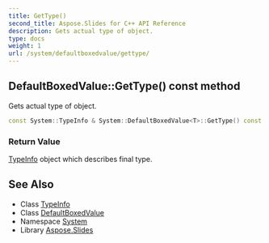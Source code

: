```yaml
---
title: GetType()
second_title: Aspose.Slides for C++ API Reference
description: Gets actual type of object.
type: docs
weight: 1
url: /system/defaultboxedvalue/gettype/
---
```

## DefaultBoxedValue::GetType() const method


Gets actual type of object.

```cpp
const System::TypeInfo & System::DefaultBoxedValue<T>::GetType() const override
```


### Return Value

[TypeInfo](../../typeinfo/) object which describes final type.

## See Also

* Class [TypeInfo](../../typeinfo/)
* Class [DefaultBoxedValue](../)
* Namespace [System](../../)
* Library [Aspose.Slides](../../../)